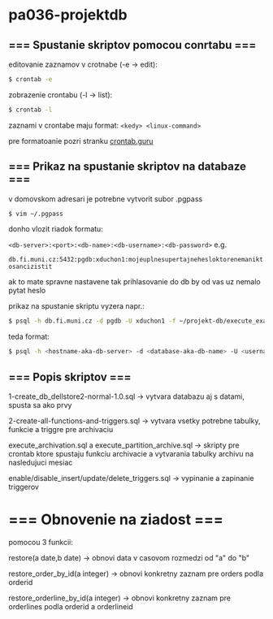 # pa036-projektdb
## === Spustanie skriptov pomocou conrtabu ===

editovanie zaznamov v crotnabe (-e -> edit):
```sh
$ crontab -e
```

zobrazenie crontabu (-l -> list):
```sh
$ crontab -l
```

zaznami v crontabe maju format:
```<kedy> <linux-command>```

pre formatoanie <kedy> pozri stranku [crontab.guru](https://crontab.guru/)

## === Prikaz na spustanie skriptov na databaze ===

v domovskom adresari je potrebne vytvorit subor .pgpass
```sh
$ vim ~/.pgpass
```

donho vlozit riadok formatu:

```<db-server>:<port>:<db-name>:<db-username>:<db-password>```
e.g.

```db.fi.muni.cz:5432:pgdb:xduchon1:mojeuplnesupertajnehesloktorenemaniktosancizistit```

ak to mate spravne nastavene tak prihlasovanie do db by od vas uz nemalo pytat heslo

prikaz na spustanie skriptu vyzera napr.:
```sh
$ psql -h db.fi.muni.cz -d pgdb -U xduchon1 -f ~/projekt-db/execute_example.sql
```

teda format:
```sh
$ psql -h <hostname-aka-db-server> -d <database-aka-db-name> -U <username> -f <file-to-execute>
```

## === Popis skriptov ===

1-create_db_dellstore2-normal-1.0.sql -> vytvara databazu aj s datami, spusta sa ako prvy

2-create-all-functions-and-triggers.sql -> vytvara vsetky potrebne tabulky, funkcie a triggre pre archivaciu

execute_archivation.sql a execute_partition_archive.sql -> skripty pre crontab ktore spustaju funkciu archivacie a vytvarania tabulky archivu na nasledujuci mesiac

enable/disable_insert/update/delete_triggers.sql  -> vypinanie a zapinanie triggerov

# === Obnovenie na ziadost ===
pomocou 3 funkcii:

restore(a date,b date) -> obnovi data v casovom rozmedzi od "a" do "b"

restore_order_by_id(a integer) -> obnovi konkretny zaznam pre orders podla orderid

restore_orderline_by_id(a integer) -> obnovi konkretny zaznam pre orderlines podla orderid a orderlineid
